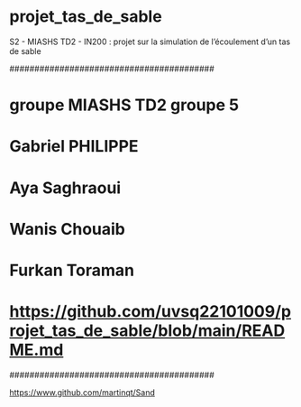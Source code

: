 # projet_tas_de_sable
S2 - MIASHS TD2 - IN200 : projet sur la simulation de l’écoulement d’un tas de sable

#########################################
# groupe MIASHS TD2 groupe 5
# Gabriel PHILIPPE
# Aya Saghraoui
# Wanis Chouaib
# Furkan Toraman
# https://github.com/uvsq22101009/projet_tas_de_sable/blob/main/README.md
#########################################



https://www.github.com/martinqt/Sand
